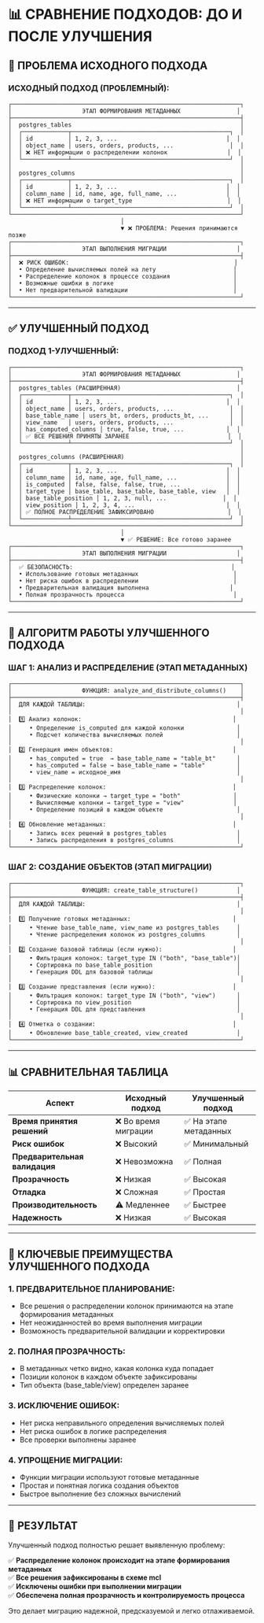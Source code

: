# 📊 СРАВНЕНИЕ ПОДХОДОВ: ДО И ПОСЛЕ УЛУЧШЕНИЯ

## 🚨 ПРОБЛЕМА ИСХОДНОГО ПОДХОДА

### **ИСХОДНЫЙ ПОДХОД (ПРОБЛЕМНЫЙ):**
```
┌─────────────────────────────────────────────────────────────────┐
│                    ЭТАП ФОРМИРОВАНИЯ МЕТАДАННЫХ                │
├─────────────────────────────────────────────────────────────────┤
│  postgres_tables                                                │
│  ┌─────────────┬─────────────────────────────────────────────┐  │
│  │ id          │ 1, 2, 3, ...                               │  │
│  │ object_name │ users, orders, products, ...                │  │
│  │ ❌ НЕТ информации о распределении колонок                 │  │
│  └─────────────┴─────────────────────────────────────────────┘  │
│                                                                 │
│  postgres_columns                                               │
│  ┌─────────────┬─────────────────────────────────────────────┐  │
│  │ id          │ 1, 2, 3, ...                               │  │
│  │ column_name │ id, name, age, full_name, ...              │  │
│  │ ❌ НЕТ информации о target_type                           │  │
│  └─────────────┴─────────────────────────────────────────────┘  │
└─────────────────────────────────────────────────────────────────┘
                                │
                                ▼ ❌ ПРОБЛЕМА: Решения принимаются позже
┌─────────────────────────────────────────────────────────────────┐
│                    ЭТАП ВЫПОЛНЕНИЯ МИГРАЦИИ                    │
├─────────────────────────────────────────────────────────────────┤
│  ❌ РИСК ОШИБОК:                                               │
│  • Определение вычисляемых полей на лету                      │
│  • Распределение колонок в процессе создания                  │
│  • Возможные ошибки в логике                                  │
│  • Нет предварительной валидации                              │
└─────────────────────────────────────────────────────────────────┘
```

---

## ✅ УЛУЧШЕННЫЙ ПОДХОД

### **ПОДХОД 1-УЛУЧШЕННЫЙ:**
```
┌─────────────────────────────────────────────────────────────────┐
│                    ЭТАП ФОРМИРОВАНИЯ МЕТАДАННЫХ                │
├─────────────────────────────────────────────────────────────────┤
│  postgres_tables (РАСШИРЕННАЯ)                                 │
│  ┌─────────────┬─────────────────────────────────────────────┐  │
│  │ id          │ 1, 2, 3, ...                               │  │
│  │ object_name │ users, orders, products, ...                │  │
│  │ base_table_name │ users_bt, orders, products_bt, ...      │  │
│  │ view_name   │ users, orders, products, ...                │  │
│  │ has_computed_columns │ true, false, true, ...            │  │
│  │ ✅ ВСЕ РЕШЕНИЯ ПРИНЯТЫ ЗАРАНЕЕ                            │  │
│  └─────────────┴─────────────────────────────────────────────┘  │
│                                                                 │
│  postgres_columns (РАСШИРЕННАЯ)                                 │
│  ┌─────────────┬─────────────────────────────────────────────┐  │
│  │ id          │ 1, 2, 3, ...                               │  │
│  │ column_name │ id, name, age, full_name, ...              │  │
│  │ is_computed │ false, false, false, true, ...             │  │
│  │ target_type │ base_table, base_table, base_table, view   │  │
│  │ base_table_position │ 1, 2, 3, null, ...                │  │
│  │ view_position │ 1, 2, 3, 4, ...                          │  │
│  │ ✅ ПОЛНОЕ РАСПРЕДЕЛЕНИЕ ЗАФИКСИРОВАНО                     │  │
│  └─────────────┴─────────────────────────────────────────────┘  │
└─────────────────────────────────────────────────────────────────┘
                                │
                                ▼ ✅ РЕШЕНИЕ: Все готово заранее
┌─────────────────────────────────────────────────────────────────┐
│                    ЭТАП ВЫПОЛНЕНИЯ МИГРАЦИИ                    │
├─────────────────────────────────────────────────────────────────┤
│  ✅ БЕЗОПАСНОСТЬ:                                             │
│  • Использование готовых метаданных                           │
│  • Нет риска ошибок в распределении                           │
│  • Предварительная валидация выполнена                       │
│  • Полная прозрачность процесса                               │
└─────────────────────────────────────────────────────────────────┘
```

---

## 🔄 АЛГОРИТМ РАБОТЫ УЛУЧШЕННОГО ПОДХОДА

### **ШАГ 1: АНАЛИЗ И РАСПРЕДЕЛЕНИЕ (ЭТАП МЕТАДАННЫХ)**
```
┌─────────────────────────────────────────────────────────────────┐
│                    ФУНКЦИЯ: analyze_and_distribute_columns()    │
├─────────────────────────────────────────────────────────────────┤
│  ДЛЯ КАЖДОЙ ТАБЛИЦЫ:                                           │
│                                                                 │
│  1️⃣ Анализ колонок:                                           │
│     • Определение is_computed для каждой колонки               │
│     • Подсчет количества вычисляемых полей                     │
│                                                                 │
│  2️⃣ Генерация имен объектов:                                  │
│     • has_computed = true  → base_table_name = "table_bt"      │
│     • has_computed = false → base_table_name = "table"         │
│     • view_name = исходное_имя                                 │
│                                                                 │
│  3️⃣ Распределение колонок:                                    │
│     • Физические колонки → target_type = "both"               │
│     • Вычисляемые колонки → target_type = "view"              │
│     • Определение позиций в каждом объекте                     │
│                                                                 │
│  4️⃣ Обновление метаданных:                                    │
│     • Запись всех решений в postgres_tables                    │
│     • Запись распределения в postgres_columns                  │
└─────────────────────────────────────────────────────────────────┘
```

### **ШАГ 2: СОЗДАНИЕ ОБЪЕКТОВ (ЭТАП МИГРАЦИИ)**
```
┌─────────────────────────────────────────────────────────────────┐
│                    ФУНКЦИЯ: create_table_structure()           │
├─────────────────────────────────────────────────────────────────┤
│  ДЛЯ КАЖДОЙ ТАБЛИЦЫ:                                           │
│                                                                 │
│  1️⃣ Получение готовых метаданных:                             │
│     • Чтение base_table_name, view_name из postgres_tables     │
│     • Чтение распределения колонок из postgres_columns         │
│                                                                 │
│  2️⃣ Создание базовой таблицы (если нужно):                    │
│     • Фильтрация колонок: target_type IN ("both", "base_table")│
│     • Сортировка по base_table_position                        │
│     • Генерация DDL для базовой таблицы                        │
│                                                                 │
│  3️⃣ Создание представления (если нужно):                      │
│     • Фильтрация колонок: target_type IN ("both", "view")      │
│     • Сортировка по view_position                              │
│     • Генерация DDL для представления                          │
│                                                                 │
│  4️⃣ Отметка о создании:                                       │
│     • Обновление base_table_created, view_created              │
└─────────────────────────────────────────────────────────────────┘
```

---

## 📊 СРАВНИТЕЛЬНАЯ ТАБЛИЦА

| Аспект | Исходный подход | Улучшенный подход |
|--------|-----------------|-------------------|
| **Время принятия решений** | ❌ Во время миграции | ✅ На этапе метаданных |
| **Риск ошибок** | ❌ Высокий | ✅ Минимальный |
| **Предварительная валидация** | ❌ Невозможна | ✅ Полная |
| **Прозрачность** | ❌ Низкая | ✅ Высокая |
| **Отладка** | ❌ Сложная | ✅ Простая |
| **Производительность** | ⚠️ Медленнее | ✅ Быстрее |
| **Надежность** | ❌ Низкая | ✅ Высокая |

---

## 🎯 КЛЮЧЕВЫЕ ПРЕИМУЩЕСТВА УЛУЧШЕННОГО ПОДХОДА

### **1. ПРЕДВАРИТЕЛЬНОЕ ПЛАНИРОВАНИЕ:**
- Все решения о распределении колонок принимаются на этапе формирования метаданных
- Нет неожиданностей во время выполнения миграции
- Возможность предварительной валидации и корректировки

### **2. ПОЛНАЯ ПРОЗРАЧНОСТЬ:**
- В метаданных четко видно, какая колонка куда попадает
- Позиции колонок в каждом объекте зафиксированы
- Тип объекта (base_table/view) определен заранее

### **3. ИСКЛЮЧЕНИЕ ОШИБОК:**
- Нет риска неправильного определения вычисляемых полей
- Нет риска ошибок в логике распределения
- Все проверки выполнены заранее

### **4. УПРОЩЕНИЕ МИГРАЦИИ:**
- Функции миграции используют готовые метаданные
- Простая и понятная логика создания объектов
- Быстрое выполнение без сложных вычислений

---

## 🚀 РЕЗУЛЬТАТ

Улучшенный подход полностью решает выявленную проблему:

✅ **Распределение колонок происходит на этапе формирования метаданных**  
✅ **Все решения зафиксированы в схеме mcl**  
✅ **Исключены ошибки при выполнении миграции**  
✅ **Обеспечена полная прозрачность и контролируемость процесса**  

Это делает миграцию надежной, предсказуемой и легко отлаживаемой.